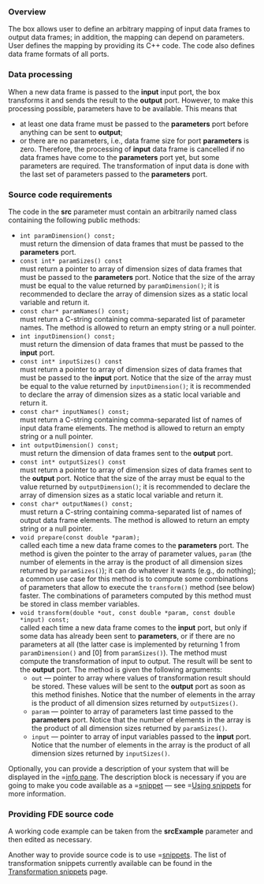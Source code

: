 ### Overview
The box allows user to define an arbitrary mapping of input data frames to output data frames; in addition, the mapping can depend on parameters.
User defines the mapping by providing its C++ code. The code also defines data frame formats of all ports.

### Data processing
When a new data frame is passed to the **input** input port, the box transforms it and sends the result to the **output** port.
However, to make this processing possible, parameters have to be available. This means that
* at least one data frame must be passed to the **parameters** port before anything can be sent to **output**;
* or there are no parameters, i.e., data frame size for port **parameters** is zero.
Therefore, the processing of **input** data frame is cancelled if no data frames have come to the **parameters** port yet, but some parameters are required.
The transformation of input data is done with the last set of parameters passed to the **parameters** port.

### Source code requirements
The code in the **src** parameter must contain an arbitrarily named class containing the following public methods:
- ```int paramDimension() const;```<br/>
  must return the dimension of data frames that must be passed to the **parameters** port.
- ```const int* paramSizes() const```<br/>
  must return a pointer to array of dimension sizes of data frames that must be passed to the **parameters** port.
  Notice that the size of the array must be equal to the value returned by ```paramDimension()```; it is recommended
  to declare the array of dimension sizes as a static local variable and return it.
- ```const char* paramNames() const;```<br/>
  must return a C-string containing comma-separated list of parameter names.
  The method is allowed to return an empty string or a null pointer.
- ```int inputDimension() const;```<br/>
  must return the dimension of data frames that must be passed to the **input** port.
- ```const int* inputSizes() const```<br/>
  must return a pointer to array of dimension sizes of data frames that must be passed to the **input** port.
  Notice that the size of the array must be equal to the value returned by ```inputDimension()```; it is recommended
  to declare the array of dimension sizes as a static local variable and return it.
- ```const char* inputNames() const;```<br/>
  must return a C-string containing comma-separated list of names of input data frame elements.
  The method is allowed to return an empty string or a null pointer.
- ```int outputDimension() const;```<br/>
  must return the dimension of data frames sent to the **output** port.
- ```const int* outputSizes() const```<br/>
  must return a pointer to array of dimension sizes of data frames sent to the **output** port.
  Notice that the size of the array must be equal to the value returned by ```outputDimension()```; it is recommended
  to declare the array of dimension sizes as a static local variable and return it.
- ```const char* outputNames() const;```<br/>
  must return a C-string containing comma-separated list of names of output data frame elements.
  The method is allowed to return an empty string or a null pointer.
- ```void prepare(const double *param);```<br/>
  called each time a new data frame comes to the **parameters** port. The method is given the pointer to the array of parameter values, ```param```
  (the number of elements in the array is the product of all dimension sizes returned by ```paramSizes()```);
  it can do whatever it wants (e.g., do nothing); a common use case for this method is
  to compute some combinations of parameters that allow to execute the ```transform()``` method (see below) faster. The combinations
  of parameters computed by this method must be stored in class member variables.
- ```void transform(double *out, const double *param, const double *input) const;```<br/>
  called each time a new data frame comes to the **input** port, but only if some data has already been sent to **parameters**,
  or if there are no parameters at all (the latter case is implemented by returning 1 from ```paramDimension()``` and [0] from ```paramSizes()```).
  The method must compute the transformation of input to output. The result will be sent to the **output** port.
  The method is given the following arguments:
    - ```out``` &mdash; pointer to array where values of transformation result should be stored. These values will be
      sent to the **output** port as soon as this method finishes.
      Notice that the number of elements in the array is the product of all dimension sizes returned by ```outputSizes()```.
    - ```param``` &mdash; pointer to array of parameters last time passed to the **parameters** port.
      Notice that the number of elements in the array is the product of all dimension sizes returned by ```paramSizes()```.
    - ```input``` &mdash; pointer to array of input variables passed to the **input** port.
      Notice that the number of elements in the array is the product of all dimension sizes returned by ```inputSizes()```.

Optionally, you can provide a description of your system that will be displayed in the =[info pane](/doc#page/editorpane-info). The description block
is necessary if you are going to make you code available as a =[snippet](/doc#page/general-snippets) &mdash; see =[Using snippets](/doc#page/editor-usage-snippets) for more information.

### Providing FDE source code
A working code example can be taken from the **srcExample** parameter and then edited as necessary.

Another way to provide source code is to use =[snippets](/doc#page/general-snippets). The list of transformation snippets currently available can be found in
the [Transformation snippets](/doc#snippet/transform) page.

